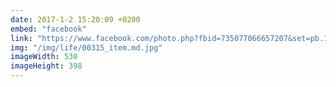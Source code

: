 ```yaml
---
date: 2017-1-2 15:20:09 +0200
embed: "facebook"
link: "https://www.facebook.com/photo.php?fbid=735077066657207&set=pb.100004647608223.-2207520000.1491385418.&type=3&theater"
img: "/img/life/00315_item.md.jpg"
imageWidth: 530
imageHeight: 398
---
```

